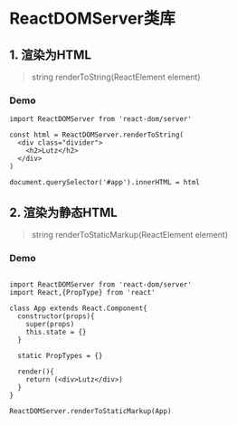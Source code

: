 # ReactDOMServer类库

## 1. 渲染为HTML
> string renderToString(ReactElement element)

### Demo
```
import ReactDOMServer from 'react-dom/server'

const html = ReactDOMServer.renderToString(
  <div class="divider">
    <h2>Lutz</h2>
  </div>
)

document.querySelector('#app').innerHTML = html
```

## 2. 渲染为静态HTML
> string renderToStaticMarkup(ReactElement element)

### Demo
```

import ReactDOMServer from 'react-dom/server'
import React,{PropType} from 'react'

class App extends React.Component{
  constructor(props){
    super(props)
    this.state = {}
  }
  
  static PropTypes = {}
  
  render(){
    return (<div>Lutz</div>)
  }
}

ReactDOMServer.renderToStaticMarkup(App)
```

